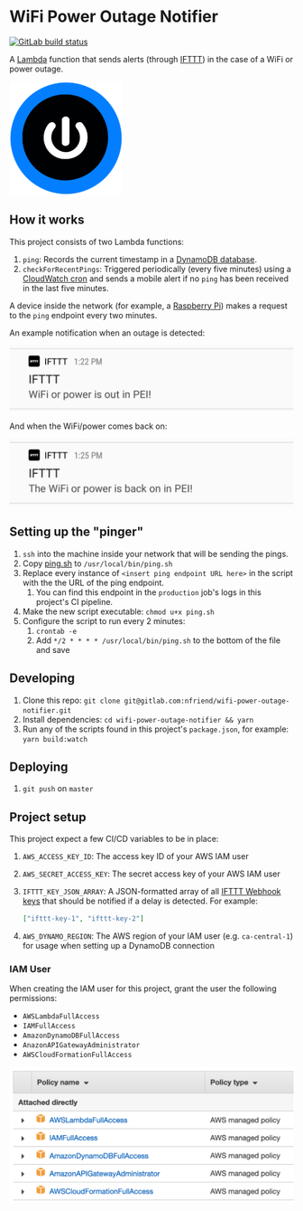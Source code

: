 # WiFi Power Outage Notifier

<a href="https://gitlab.com/nfriend/wifi-power-outage-notifier/pipelines" target="_blank"><img src="https://gitlab.com/nfriend/wifi-power-outage-notifier/badges/master/pipeline.svg" alt="GitLab build status"></a>

A [Lambda](https://aws.amazon.com/lambda/) function that sends alerts (through [IFTTT](https://ifttt.com/)) in the case of a WiFi or power outage.

<img src="./img/power.png" alt="The Wifi/Power Outage Notifier logo" width="200">

## How it works

This project consists of two Lambda functions:

1. `ping`: Records the current timestamp in a [DynamoDB database](https://aws.amazon.com/dynamodb/).
1. `checkForRecentPings`: Triggered periodically (every five minutes) using a [CloudWatch cron](https://docs.aws.amazon.com/lambda/latest/dg/tutorial-scheduled-events-schedule-expressions.html) and sends a mobile alert if no `ping` has been received in the last five minutes.

A device inside the network (for example, a [Raspberry Pi](https://www.raspberrypi.org/)) makes a request to the `ping` endpoint every two minutes.

An example notification when an outage is detected:

![An example of a notification that is sent when an outage is detected](./img/power-off-notification.jpg)

And when the WiFi/power comes back on:

![An example of a notification that is sent when the WiFi or power comes back on](./img/power-on-notification.jpg)

## Setting up the "pinger"

1. `ssh` into the machine inside your network that will be sending the pings.
1. Copy [ping.sh](./src/ping.sh) to `/usr/local/bin/ping.sh`
1. Replace every instance of `<insert ping endpoint URL here>` in the script with the the URL of the ping endpoint.
   1. You can find this endpoint in the `production` job's logs in this project's CI pipeline.
1. Make the new script executable: `chmod u+x ping.sh`
1. Configure the script to run every 2 minutes:
   1. `crontab -e`
   1. Add `*/2 * * * * /usr/local/bin/ping.sh` to the bottom of the file and save

## Developing

1. Clone this repo: `git clone git@gitlab.com:nfriend/wifi-power-outage-notifier.git`
1. Install dependencies: `cd wifi-power-outage-notifier && yarn`
1. Run any of the scripts found in this project's `package.json`, for example: `yarn build:watch`

## Deploying

1. `git push` on `master`

## Project setup

This project expect a few CI/CD variables to be in place:

1. `AWS_ACCESS_KEY_ID`: The access key ID of your AWS IAM user
1. `AWS_SECRET_ACCESS_KEY`: The secret access key of your AWS IAM user
1. `IFTTT_KEY_JSON_ARRAY`: A JSON-formatted array of all [IFTTT Webhook keys](https://help.ifttt.com/hc/en-us/articles/115010230347-Webhooks-service-FAQ) that should be notified if a delay is detected. For example:

   ```json
   ["ifttt-key-1", "ifttt-key-2"]
   ```

1. `AWS_DYNAMO_REGION`: The AWS region of your IAM user (e.g. `ca-central-1`) for usage when setting up a DynamoDB connection

### IAM User

When creating the IAM user for this project, grant the user the following permissions:

- `AWSLambdaFullAccess`
- `IAMFullAccess`
- `AmazonDynamoDBFullAccess`
- `AnazonAPIGatewayAdministrator`
- `AWSCloudFormationFullAccess`

![A screenshot of IAM's management console showing the necessary permissions](img/iam-permissions.png)
